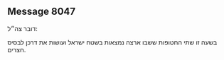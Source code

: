 ## Message 8047

דובר צה״ל:

בשעה זו שתי החטופות ששבו ארצה נמצאות בשטח ישראל ועושות את דרכן לבסיס חצרים.

